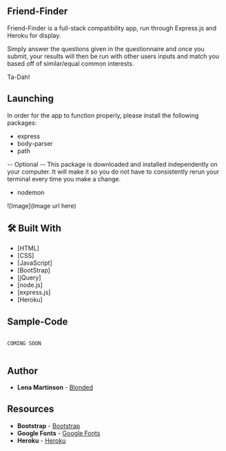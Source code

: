 ## Friend-Finder
Friend-Finder is a full-stack compatibility app, run through Express.js and Heroku for display.

Simply answer the questions given in the questionnaire and once you submit, your results will then be run with other users inputs and match you based off of similar/equal common interests.

Ta-Dah!

## Launching

In order for the app to function properly, please install the following packages:

* express
* body-parser
* path

-- Optional --
This package is downloaded and installed independently on your computer.
It will make it so you do not have to consistently rerun your terminal every time you make a change.
* nodemon

![Image](Image url here)

## 🛠️ Built With

* [HTML]
* [CSS]
* [JavaScript]
* [BootStrap]
* [jQuery]
* [node.js]
* [express.js]
* [Heroku]


## Sample-Code

```

COMING SOON


```



## Author
* **Lena Martinson** - [Blonded](https://github.com/Blonded)

## Resources
* **Bootstrap** - [Bootstrap](https://getbootstrap.com/)
* **Google Fonts** - [Google Fonts](https://fonts.google.com/)
* **Heroku** - [Heroku](https://heroku.com)
